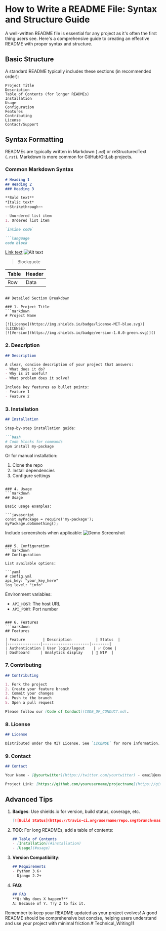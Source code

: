 # How to Write a README File: Syntax and Structure Guide

A well-written README file is essential for any project as it's often the first thing users see. Here's a comprehensive guide to creating an effective README with proper syntax and structure.

## Basic Structure

A standard README typically includes these sections (in recommended order):

```
Project Title
Description
Table of Contents (for longer READMEs)
Installation
Usage
Configuration
Features
Contributing
License
Contact/Support
```

## Syntax Formatting

READMEs are typically written in Markdown (`.md`) or reStructuredText (`.rst`). Markdown is more common for GitHub/GitLab projects.

### Common Markdown Syntax

```markdown
# Heading 1
## Heading 2
### Heading 3

**Bold text**
*Italic text*
~~Strikethrough~~

- Unordered list item
1. Ordered list item

`inline code`

```language
code block
```

[Link text](URL)
![Alt text](image-path.png)

> Blockquote

| Table | Header |
|-------|--------|
| Row   | Data   |
```

## Detailed Section Breakdown

### 1. Project Title
```markdown
# Project Name

[![License](https://img.shields.io/badge/license-MIT-blue.svg)](LICENSE)
[![Version](https://img.shields.io/badge/version-1.0.0-green.svg)]()
```

### 2. Description
```markdown
## Description

A clear, concise description of your project that answers:
- What does it do?
- Why is it useful?
- What problem does it solve?

Include key features as bullet points:
- Feature 1
- Feature 2
```

### 3. Installation
```markdown
## Installation

Step-by-step installation guide:

```bash
# Code blocks for commands
npm install my-package
```

Or for manual installation:
1. Clone the repo
2. Install dependencies
3. Configure settings
```

### 4. Usage
```markdown
## Usage

Basic usage examples:

```javascript
const myPackage = require('my-package');
myPackage.doSomething();
```

Include screenshots when applicable:
![Demo Screenshot](screenshot.png)
```

### 5. Configuration
```markdown
## Configuration

List available options:

```yaml
# config.yml
api_key: "your_key_here"
log_level: "info"
```

Environment variables:
- `API_HOST`: The host URL
- `API_PORT`: Port number
```

### 6. Features
```markdown
## Features

| Feature        | Description           | Status  |
|---------------|---------------------|--------|
| Authentication | User login/logout    | ✅ Done |
| Dashboard     | Analytics display    | 🚧 WIP  |
```

### 7. Contributing
```markdown
## Contributing

1. Fork the project
2. Create your feature branch
3. Commit your changes
4. Push to the branch
5. Open a pull request

Please follow our [Code of Conduct](CODE_OF_CONDUCT.md).
```

### 8. License
```markdown
## License

Distributed under the MIT License. See `LICENSE` for more information.
```

### 9. Contact
```markdown
## Contact

Your Name - [@yourtwitter](https://twitter.com/yourtwitter) - email@example.com

Project Link: [https://github.com/yourusername/projectname](https://github.com/yourusername/projectname)
```

## Advanced Tips

1. **Badges**: Use shields.io for version, build status, coverage, etc.
   ```markdown
   [![Build Status](https://travis-ci.org/username/repo.svg?branch=master)](https://travis-ci.org/username/repo)
   ```

2. **TOC**: For long READMEs, add a table of contents:
   ```markdown
   ## Table of Contents
   - [Installation](#installation)
   - [Usage](#usage)
   ```

3. **Version Compatibility**:
   ```markdown
   ## Requirements
   - Python 3.6+
   - Django 2.2+
   ```

4. **FAQ**:
   ```markdown
   ## FAQ
   **Q: Why does X happen?**  
   A: Because of Y. Try Z to fix it.
   ```

Remember to keep your README updated as your project evolves! A good README should be comprehensive but concise, helping users understand and use your project with minimal friction.# Technical_Writing11
